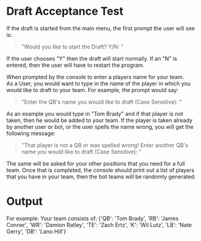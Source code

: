 # Draft Acceptance Test
If the draft is started from the main menu, the first prompt the user will see is:
> "Would you like to start the Draft? Y/N: "

If the user chooses "Y" then the draft will start normally.  If an "N" is entered, then the user will have to restart the program.

When prompted by the console to enter a players name for your team.  
As a User, you would want to type in the name of the player in which you would like
to draft to your team.  For example, the prompt would say:
> "Enter the QB's name you would like to draft (Case Sensitive): "

As an example you would type in "Tom Brady" and if that player is not taken, then he would be added to your team.
If the player is taken already by another user or bot, or the user spells the name wrong, you will get the following message:
> "That player is not a QB or was spelled wrong! Enter another QB's name you would like to draft (Case Sensitive): "

The same will be asked for your other positions that you need for a full team.
Once that is completed, the console should print out a list of players that you have in your team, then the bot teams will be randomly generated.
# Output
For example: Your team consists of: {'QB': 'Tom Brady', 'RB': 'James Conner', 'WR': 'Damion Ratley', 'TE': 'Zach Ertz', 'K': 'Wil Lutz', 'LB': 'Nate Gerry', 'DB': 'Lano Hill'}
